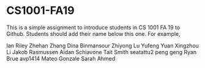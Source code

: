 # CS1001-FA19
This is a simple assignment to introduce students in CS 1001 FA 19 to Github.
Students should add their name below this one. For example,

Ian Riley
Zhehan Zhang
Dina Binmansour
Zhiyong Lu
Yufeng Yuan
Xingzhou Li
Jakob Rasmussen
Aidan Schiavone
Tait Smith
seatattu2
peng geng
Ryan Brue
avp1414
Mateo Gonzale
Sarah Ahmed
